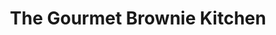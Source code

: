 ---
title: "The Gourmet Brownie Kitchen"
url: /devizes/the-gourmet-brownie-kitchen/
shop: confectionery
---
